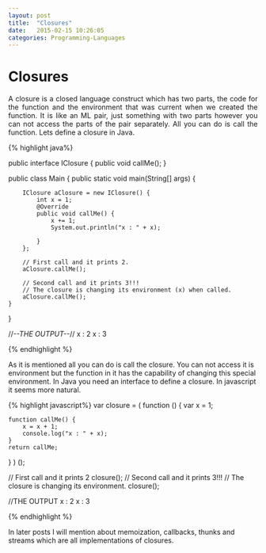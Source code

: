 ```yaml
---
layout: post
title:  "Closures"
date:   2015-02-15 10:26:05
categories: Programming-Languages
---
```


# Closures #

<p align="justify">
A closure is a closed language construct which has two parts, the code for the function
and the environment that was current when we created the function. It is like an ML pair,
just something with two parts however you can not access the parts of the pair separately.
All you can do is call the function. Lets define a closure in Java.
</p>
{% highlight  java%}

public interface IClosure {	
	public void callMe();
}

public class Main {
	public static void main(String[] args) {
		 
		IClosure aClosure = new IClosure() {
			int x = 1;
			@Override
			public void callMe() {
				x += 1;
				System.out.println("x : " + x);
				
			}
		};
		
		// First call and it prints 2.
		aClosure.callMe();
		
		// Second call and it prints 3!!!
		// The closure is changing its environment (x) when called. 
		aClosure.callMe();
	}
}

//*--THE OUTPUT--*//
x : 2
x : 3

{% endhighlight %}

As it is mentioned all you can do is call the closure. You can not access it is environment but the
function in it has the capability of changing this special environment. In Java you need an interface 
to define a closure. In javascript it seems more natural.

{% highlight  javascript%}
var closure = ( function () {
    var x = 1;
    
    function callMe() {
        x = x + 1;
        console.log("x : " + x);
    }
    return callMe;
} ) ();

// First call and it prints 2
closure();
// Second call and it prints 3!!!
// The closure is changing its environment. 
closure();

//THE OUTPUT
x : 2
x : 3

{% endhighlight %}

In later posts I will mention about memoization, callbacks, thunks and streams which are all implementations of closures.